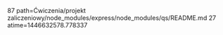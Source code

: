 87 path=Ćwiczenia/projekt zaliczeniowy/node_modules/express/node_modules/qs/README.md
27 atime=1446632578.778337
